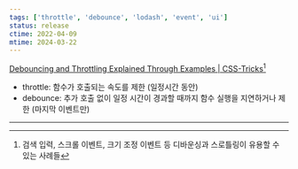 ```yaml
---
tags: ['throttle', 'debounce', 'lodash', 'event', 'ui']
status: release
ctime: 2022-04-09
mtime: 2024-03-22
---
```


[Debouncing and Throttling Explained Through Examples | CSS-Tricks](https://css-tricks.com/debouncing-throttling-explained-examples/)[^22-1]

- throttle: 함수가 호출되는 속도를 제한 (일정시간 동안)
- debounce: 추가 호출 없이 일정 시간이 경과할 때까지 함수 실행을 지연하거나 제한 (마지막 이벤트만)

---

[^22-1]: 검색 입력, 스크롤 이벤트, 크기 조정 이벤트 등 디바운싱과 스로틀링이 유용할 수 있는 사례들
